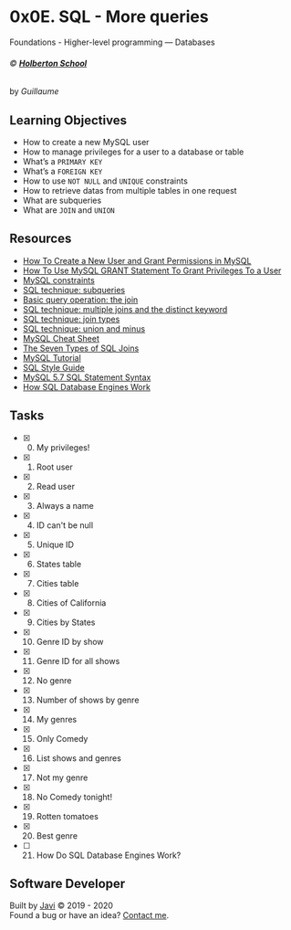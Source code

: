 # 0x0E. SQL - More queries
Foundations - Higher-level programming ― Databases

###### :copyright: **[Holberton School](https://www.holbertonschool.com/)**
by _Guillaume_

## Learning Objectives
* How to create a new MySQL user
* How to manage privileges for a user to a database or table
* What’s a ```PRIMARY KEY```
* What’s a ```FOREIGN KEY```
* How to use ```NOT NULL``` and ```UNIQUE``` constraints
* How to retrieve datas from multiple tables in one request
* What are subqueries
* What are ```JOIN``` and ```UNION```

## Resources
* [How To Create a New User and Grant Permissions in MySQL](https://www.digitalocean.com/community/tutorials/how-to-create-a-new-user-and-grant-permissions-in-mysql)
* [How To Use MySQL GRANT Statement To Grant Privileges To a User](https://www.mysqltutorial.org/mysql-adminsitration/mysql-grant-aspx/)
* [MySQL constraints](http://zetcode.com/databases/mysqltutorial/constraints/)
* [SQL technique: subqueries](https://web.csulb.edu/colleges/coe/cecs/dbdesign/dbdesign.php?page=sql/subqueries.php)
* [Basic query operation: the join](https://web.csulb.edu/colleges/coe/cecs/dbdesign/dbdesign.php?page=sql/join.php)
* [SQL technique: multiple joins and the distinct keyword](https://web.csulb.edu/colleges/coe/cecs/dbdesign/dbdesign.php?page=sql/multijoin.php)
* [SQL technique: join types](https://web.csulb.edu/colleges/coe/cecs/dbdesign/dbdesign.php?page=sql/jointypes.php)
* [SQL technique: union and minus](https://web.csulb.edu/colleges/coe/cecs/dbdesign/dbdesign.php?page=sql/setops.php)
* [MySQL Cheat Sheet](https://intellipaat.com/mediaFiles/2019/02/SQL-Commands-Cheat-Sheet.pdf)
* [The Seven Types of SQL Joins](https://tableplus.com/blog/2018/09/a-beginners-guide-to-seven-types-of-sql-joins.html)
* [MySQL Tutorial](https://www.youtube.com/watch?v=yPu6qV5byu4)
* [SQL Style Guide](https://www.sqlstyle.guide/)
* [MySQL 5.7 SQL Statement Syntax](https://dev.mysql.com/doc/refman/5.7/en/sql-statements.html)
* [How SQL Database Engines Work](https://www.youtube.com/watch?v=Z_cX3bzkExE&feature=youtu.be)

## Tasks
* [x] 0. My privileges!
* [x] 1. Root user
* [x] 2. Read user
* [x] 3. Always a name
* [x] 4. ID can't be null
* [x] 5. Unique ID
* [x] 6. States table
* [x] 7. Cities table
* [x] 8. Cities of California
* [x] 9. Cities by States
* [x] 10. Genre ID by show
* [x] 11. Genre ID for all shows
* [x] 12. No genre
* [x] 13. Number of shows by genre
* [x] 14. My genres
* [x] 15. Only Comedy
* [x] 16. List shows and genres
* [x] 17. Not my genre
* [x] 18. No Comedy tonight!
* [x] 19. Rotten tomatoes
* [x] 20. Best genre
* [ ] 21. How Do SQL Database Engines Work?

## Software Developer
Built by [Javi](https://github.com/javi0b01) :copyright: 2019 - 2020  
Found a bug or have an idea? [Contact me](https://www.linkedin.com/in/javi0b01/).
